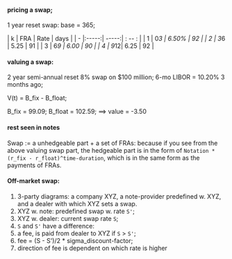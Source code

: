 #### pricing a swap;
1 year reset swap: base = 365;

| k | FRA | Rate  |  days | 
| - |:-----:| -----:| : -- : |
| 1 | 0*3 | 6.50% |  92 |
| 2 | 3*6 |  5.25 | 91 |
| 3 | 6*9 |  6.00 | 90 |
| 4 | 9*12| 6.25 | 92 |


#### valuing a swap:
2 year semi-annual reset 8% swap on $100 million; 6-mo LIBOR = 10.20% 3 months ago;
 
V(t) = B_fix - B_float; 

B_fix = 99.09; B_float = 102.59; ==> value = -3.50

#### rest seen in notes

Swap := a unhedgeable part + a set of FRAs: because if you see from the above valuing swap part, the hedgeable part is in the form of ```Notation * (r_fix - r_float)^time-duration```, which is in the same form as the payments of FRAs.


#### Off-market swap: 

1. 3-party diagrams: a company XYZ, a note-provider predefined w. XYZ, and a dealer with which XYZ sets a swap. 
2. XYZ w. note: predefined swap w. rate ```S'```;
3. XYZ w. dealer: current swap rate ```S```; 
4. ```S``` and ```S'``` have a difference: 
5. a fee, is paid from dealer to XYZ if ```S``` > ```S'```;
6. fee = (S - S')/2 * sigma_discount-factor;
7. direction of fee is dependent on which rate is higher
